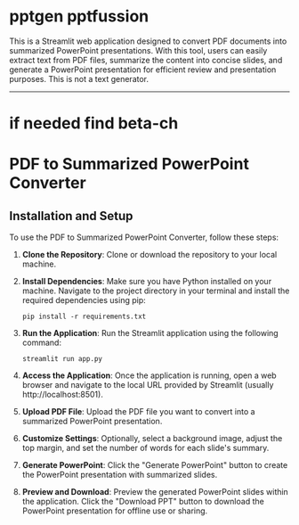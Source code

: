 # pptgen pptfussion
This is a Streamlit web application designed to convert PDF documents into summarized PowerPoint presentations. With this tool, users can easily extract text from PDF files, summarize the content into concise slides, and generate a PowerPoint presentation for efficient review and presentation purposes.
This is not a text generator.

---
# if needed find beta-ch
# PDF to Summarized PowerPoint Converter

## Installation and Setup
To use the PDF to Summarized PowerPoint Converter, follow these steps:

1. **Clone the Repository**: Clone or download the repository to your local machine.

2. **Install Dependencies**: Make sure you have Python installed on your machine. Navigate to the project directory in your terminal and install the required dependencies using pip:

    ```
    pip install -r requirements.txt
    ```

3. **Run the Application**: Run the Streamlit application using the following command:

    ```
    streamlit run app.py
    ```

4. **Access the Application**: Once the application is running, open a web browser and navigate to the local URL provided by Streamlit (usually http://localhost:8501).

5. **Upload PDF File**: Upload the PDF file you want to convert into a summarized PowerPoint presentation.

6. **Customize Settings**: Optionally, select a background image, adjust the top margin, and set the number of words for each slide's summary.

7. **Generate PowerPoint**: Click the "Generate PowerPoint" button to create the PowerPoint presentation with summarized slides.

8. **Preview and Download**: Preview the generated PowerPoint slides within the application. Click the "Download PPT" button to download the PowerPoint presentation for offline use or sharing.
